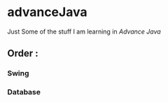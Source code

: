 # advanceJava
Just Some of the stuff I am learning in *Advance Java*
## Order :
### Swing
### Database
